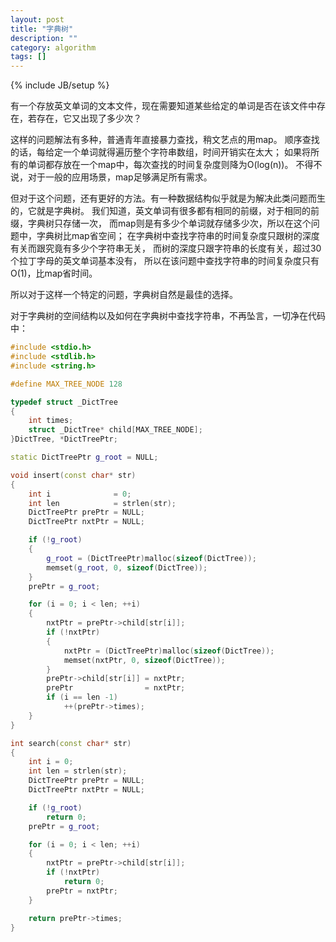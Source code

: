 ```yaml
---
layout: post
title: "字典树"
description: ""
category: algorithm
tags: []
---
```

{% include JB/setup %}

有一个存放英文单词的文本文件，现在需要知道某些给定的单词是否在该文件中存在，若存在，它又出现了多少次？

这样的问题解法有多种，普通青年直接暴力查找，稍文艺点的用map。
顺序查找的话，每给定一个单词就得遍历整个字符串数组，时间开销实在太大；
如果将所有的单词都存放在一个map中，每次查找的时间复杂度则降为O(log(n))。
不得不说，对于一般的应用场景，map足够满足所有需求。

但对于这个问题，还有更好的方法。有一种数据结构似乎就是为解决此类问题而生的，它就是字典树。
我们知道，英文单词有很多都有相同的前缀，对于相同的前缀，字典树只存储一次，
而map则是有多少个单词就存储多少次，所以在这个问题中，字典树比map省空间；
在字典树中查找字符串的时间复杂度只跟树的深度有关而跟究竟有多少个字符串无关，
而树的深度只跟字符串的长度有关，超过30个拉丁字母的英文单词基本没有，
所以在该问题中查找字符串的时间复杂度只有O(1)，比map省时间。

所以对于这样一个特定的问题，字典树自然是最佳的选择。

对于字典树的空间结构以及如何在字典树中查找字符串，不再坠言，一切净在代码中：

``` c++
#include <stdio.h>
#include <stdlib.h>
#include <string.h>

#define MAX_TREE_NODE 128

typedef struct _DictTree
{
	int times;
	struct _DictTree* child[MAX_TREE_NODE];
}DictTree, *DictTreePtr;

static DictTreePtr g_root = NULL;

void insert(const char* str)
{
	int i              = 0;
	int len            = strlen(str);
	DictTreePtr prePtr = NULL;
	DictTreePtr nxtPtr = NULL;

	if (!g_root)
	{
        g_root = (DictTreePtr)malloc(sizeof(DictTree));
        memset(g_root, 0, sizeof(DictTree));
	}
	prePtr = g_root;

	for (i = 0; i < len; ++i)
	{
        nxtPtr = prePtr->child[str[i]];
        if (!nxtPtr)
        {
			nxtPtr = (DictTreePtr)malloc(sizeof(DictTree));
			memset(nxtPtr, 0, sizeof(DictTree));
        }
        prePtr->child[str[i]] = nxtPtr;
        prePtr                = nxtPtr;
        if (i == len -1)
			++(prePtr->times);
	}
}

int search(const char* str)
{
	int i = 0;
	int len = strlen(str);
	DictTreePtr prePtr = NULL;
	DictTreePtr nxtPtr = NULL;

	if (!g_root)
        return 0;
	prePtr = g_root;

	for (i = 0; i < len; ++i)
	{
        nxtPtr = prePtr->child[str[i]];
        if (!nxtPtr)
			return 0;
        prePtr = nxtPtr;
	}

	return prePtr->times;
}
```
